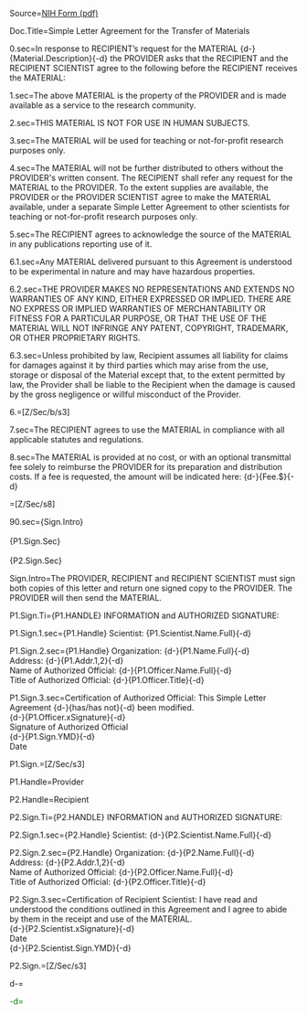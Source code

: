 Source=<a href="http://www.ott.nih.gov/sites/default/files/documents/pdfs/slaform.pdf">NIH Form (pdf)</a>

Doc.Title=Simple Letter Agreement for the Transfer of Materials

0.sec=In response to RECIPIENT’s request for the MATERIAL {d-}{Material.Description}{-d} the PROVIDER asks that the RECIPIENT and the RECIPIENT SCIENTIST agree to the following before the RECIPIENT receives the MATERIAL:

1.sec=The above MATERIAL is the property of the PROVIDER and is made available as a service to the research community. 

2.sec=THIS MATERIAL IS NOT FOR USE IN HUMAN SUBJECTS. 

3.sec=The MATERIAL will be used for teaching or not-for-profit research purposes only. 

4.sec=The MATERIAL will not be further distributed to others without the PROVIDER's written consent. The RECIPIENT shall refer any request for the MATERIAL to the PROVIDER. To the extent supplies are available, the PROVIDER or the PROVIDER SCIENTIST agree to make the MATERIAL available, under a separate Simple Letter Agreement to other scientists for teaching or not-for-profit research purposes only.

5.sec=The RECIPIENT agrees to acknowledge the source of the MATERIAL in any publications reporting use of it.

6.1.sec=Any MATERIAL delivered pursuant to this Agreement is understood to be experimental in nature and may have hazardous properties.

6.2.sec=THE PROVIDER MAKES NO REPRESENTATIONS AND EXTENDS NO WARRANTIES OF ANY KIND, EITHER EXPRESSED OR IMPLIED. THERE ARE NO EXPRESS OR IMPLIED WARRANTIES OF MERCHANTABILITY OR FITNESS FOR A PARTICULAR PURPOSE, OR THAT THE USE OF THE MATERIAL WILL NOT INFRINGE ANY PATENT, COPYRIGHT, TRADEMARK, OR OTHER PROPRIETARY RIGHTS. 

6.3.sec=Unless prohibited by law, Recipient assumes all liability for claims for damages against it by third parties which may arise from the use, storage or disposal of the Material except that, to the extent permitted by law, the Provider shall be liable to the Recipient when the damage is caused by the gross negligence or willful misconduct of the Provider.

6.=[Z/Sec/b/s3]

7.sec=The RECIPIENT agrees to use the MATERIAL in compliance with all applicable statutes and regulations. 

8.sec=The MATERIAL is provided at no cost, or with an optional transmittal fee solely to reimburse the PROVIDER for its preparation and distribution costs. If a fee is requested, the amount will be indicated here: {d-}{Fee.$}{-d} 

=[Z/Sec/s8]

90.sec={Sign.Intro}<br><br>{P1.Sign.Sec}<br><br>{P2.Sign.Sec}

Sign.Intro=The PROVIDER, RECIPIENT and RECIPIENT SCIENTIST must sign both copies of this letter and return one signed copy to the PROVIDER. The PROVIDER will then send the MATERIAL. 

P1.Sign.Ti=<span style="text-transform: uppercase">{P1.Handle}</span> INFORMATION and AUTHORIZED SIGNATURE:

P1.Sign.1.sec={P1.Handle} Scientist: {P1.Scientist.Name.Full}{-d}

P1.Sign.2.sec={P1.Handle} Organization:  {d-}{P1.Name.Full}{-d} <br>Address: {d-}{P1.Addr.1,2}{-d} <br>Name of Authorized Official: {d-}{P1.Officer.Name.Full}{-d} <br>Title of Authorized Official: {d-}{P1.Officer.Title}{-d} 

P1.Sign.3.sec=Certification of Authorized Official: This Simple Letter Agreement {d-}{has/has not}{-d} been modified.<br>{d-}{P1.Officer.xSignature}{-d}<br> Signature of Authorized Official<br>{d-}{P1.Sign.YMD}{-d}<br> Date 

P1.Sign.=[Z/Sec/s3]

P1.Handle=Provider

P2.Handle=Recipient

P2.Sign.Ti=<span style="text-transform: uppercase">{P2.Handle}</span> INFORMATION and AUTHORIZED SIGNATURE:

P2.Sign.1.sec={P2.Handle} Scientist: {d-}{P2.Scientist.Name.Full}{-d}

P2.Sign.2.sec={P2.Handle} Organization:  {d-}{P2.Name.Full}{-d} <br>Address: {d-}{P2.Addr.1,2}{-d} <br>Name of Authorized Official: {d-}{P2.Officer.Name.Full}{-d} <br>Title of Authorized Official: {d-}{P2.Officer.Title}{-d} 

P2.Sign.3.sec=Certification of Recipient Scientist: I have read and understood the conditions outlined in this Agreement and I agree to abide by them in the receipt and use of the MATERIAL. <br>{d-}{P2.Scientist.xSignature}{-d} <br>Date<br>{d-}{P2.Scientist.Sign.YMD}{-d} 

P2.Sign.=[Z/Sec/s3]

 
d-=<font color="green">

-d=</font>